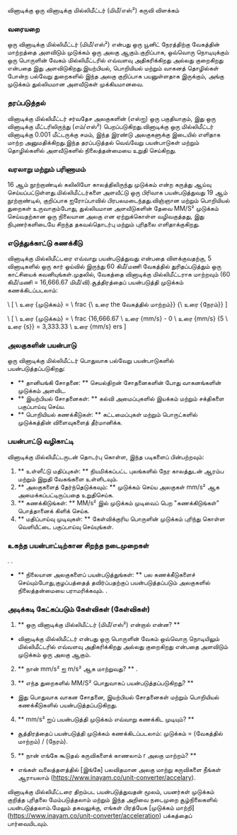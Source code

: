 வினாடிக்கு ஒரு வினாடிக்கு மில்லிமீட்டர் (மிமீ/எஸ்²) கருவி விளக்கம்

### வரையறை
ஒரு வினாடிக்கு மில்லிமீட்டர் (மிமீ/எஸ்²) என்பது ஒரு யூனிட் நேரத்திற்கு வேகத்தின் மாற்றத்தை அளவிடும் முடுக்கம் ஒரு அலகு ஆகும்.குறிப்பாக, ஒவ்வொரு நொடியுக்கும் ஒரு பொருளின் வேகம் மில்லிமீட்டரில் எவ்வளவு அதிகரிக்கிறது அல்லது குறைகிறது என்பதை இது அளவிடுகிறது.இயற்பியல், பொறியியல் மற்றும் வாகனத் தொழில்கள் போன்ற பல்வேறு துறைகளில் இந்த அலகு குறிப்பாக பயனுள்ளதாக இருக்கும், அங்கு முடுக்கம் துல்லியமான அளவீடுகள் முக்கியமானவை.

### தரப்படுத்தல்
வினாடிக்கு மில்லிமீட்டர் சர்வதேச அலகுகளின் (எஸ்ஐ) ஒரு பகுதியாகும், இது ஒரு வினாடிக்கு மீட்டரிலிருந்து (எம்/எஸ்²) பெறப்படுகிறது.வினாடிக்கு ஒரு மில்லிமீட்டர் வினாடிக்கு 0.001 மீட்டருக்கு சமம், இந்த இரண்டு அலகுகளுக்கு இடையில் எளிதாக மாற்ற அனுமதிக்கிறது.இந்த தரப்படுத்தல் வெவ்வேறு பயன்பாடுகள் மற்றும் தொழில்களில் அளவீடுகளில் நிலைத்தன்மையை உறுதி செய்கிறது.

### வரலாறு மற்றும் பரிணாமம்
16 ஆம் நூற்றாண்டில் கலிலியோ காலத்திலிருந்து முடுக்கம் என்ற கருத்து ஆய்வு செய்யப்பட்டுள்ளது.மில்லிமீட்டர்களை அளவீட்டு ஒரு பிரிவாக பயன்படுத்துவது 19 ஆம் நூற்றாண்டில், குறிப்பாக ஐரோப்பாவில் பிரபலமடைந்தது.விஞ்ஞான மற்றும் பொறியியல் துறைகள் உருவாகும்போது, ​​துல்லியமான அளவீடுகளின் தேவை MM/S² முடுக்கம் செய்வதற்கான ஒரு நிலையான அலகு என ஏற்றுக்கொள்ள வழிவகுத்தது, இது நிபுணர்களிடையே சிறந்த தகவல்தொடர்பு மற்றும் புரிதலை எளிதாக்குகிறது.

### எடுத்துக்காட்டு கணக்கீடு
வினாடிக்கு மில்லிமீட்டரை எவ்வாறு பயன்படுத்துவது என்பதை விளக்குவதற்கு, 5 வினாடிகளில் ஒரு கார் ஓய்வில் இருந்து 60 கிமீ/மணி வேகத்தில் துரிதப்படுத்தும் ஒரு காட்சியைக் கவனியுங்கள்.முதலில், வேகத்தை வினாடிக்கு மில்லிமீட்டராக மாற்றவும் (60 கிமீ/மணி = 16,666.67 மிமீ/வி).சூத்திரத்தைப் பயன்படுத்தி முடுக்கம் கணக்கிடப்படலாம்:

\ [
\ உரை {முடுக்கம்} = \ frac {\ உரை the வேகத்தில் மாற்றம்}} {\ உரை {நேரம்}}
\]

\ [
\ உரை {முடுக்கம்} = \ frac {16,666.67 \ உரை {mm/s} - 0 \ உரை {mm/s} {5 \ உரை {s}} = 3,333.33 \ உரை {mm/s} ers
\]

### அலகுகளின் பயன்பாடு
ஒரு வினாடிக்கு மில்லிமீட்டர் பொதுவாக பல்வேறு பயன்பாடுகளில் பயன்படுத்தப்படுகிறது:
- ** தானியங்கி சோதனை: ** செயல்திறன் சோதனைகளின் போது வாகனங்களின் முடுக்கம் அளவிட.
- ** இயற்பியல் சோதனைகள்: ** கல்வி அமைப்புகளில் இயக்கம் மற்றும் சக்திகளை பகுப்பாய்வு செய்ய.
- ** பொறியியல் கணக்கீடுகள்: ** கட்டமைப்புகள் மற்றும் பொருட்களில் முடுக்கத்தின் விளைவுகளைத் தீர்மானிக்க.

### பயன்பாட்டு வழிகாட்டி
வினாடிக்கு மில்லிமீட்டருடன் தொடர்பு கொள்ள, இந்த படிகளைப் பின்பற்றவும்:
1. ** உள்ளீட்டு மதிப்புகள்: ** நியமிக்கப்பட்ட புலங்களில் நேர காலத்துடன் ஆரம்ப மற்றும் இறுதி வேகங்களை உள்ளிடவும்.
2. ** அலகுகளைத் தேர்ந்தெடுக்கவும்: ** முடுக்கம் செய்ய அலகுகள் mm/s² ஆக அமைக்கப்பட்டிருப்பதை உறுதிசெய்க.
3. ** கணக்கிடுங்கள்: ** MM/s² இல் முடுக்கம் முடிவைப் பெற "கணக்கிடுங்கள்" பொத்தானைக் கிளிக் செய்க.
4. ** மதிப்பாய்வு முடிவுகள்: ** கேள்விக்குரிய பொருளின் முடுக்கம் புரிந்து கொள்ள வெளியீட்டை பகுப்பாய்வு செய்யுங்கள்.

### உகந்த பயன்பாட்டிற்கான சிறந்த நடைமுறைகள்
.
.
- ** நிலையான அலகுகளைப் பயன்படுத்துங்கள்: ** பல கணக்கீடுகளைச் செய்யும்போது, ​​குழப்பத்தைத் தவிர்ப்பதற்குப் பயன்படுத்தப்படும் அலகுகளில் நிலைத்தன்மையை பராமரிக்கவும்.
.

### அடிக்கடி கேட்கப்படும் கேள்விகள் (கேள்விகள்)

1. ** ஒரு வினாடிக்கு மில்லிமீட்டர் (மிமீ/எஸ்²) என்றால் என்ன? **
- வினாடிக்கு மில்லிமீட்டர் என்பது ஒரு பொருளின் வேகம் ஒவ்வொரு நொடியிலும் மில்லிமீட்டரில் எவ்வளவு அதிகரிக்கிறது அல்லது குறைகிறது என்பதை அளவிடும் முடுக்கம் ஒரு அலகு ஆகும்.

2. ** நான் mm/s² ஐ m/s² ஆக மாற்றுவது? **
.

3. ** எந்த துறைகளில் MM/S² பொதுவாகப் பயன்படுத்தப்படுகிறது? **
- இது பொதுவாக வாகன சோதனை, இயற்பியல் சோதனைகள் மற்றும் பொறியியல் கணக்கீடுகளில் பயன்படுத்தப்படுகிறது.

4. ** mm/s² ஐப் பயன்படுத்தி முடுக்கம் எவ்வாறு கணக்கிட முடியும்? **
- சூத்திரத்தைப் பயன்படுத்தி முடுக்கம் கணக்கிடப்படலாம்: முடுக்கம் = (வேகத்தில் மாற்றம்) / (நேரம்).

5. ** நான் எங்கே கூடுதல் கருவிகளைக் காணலாம் r அலகு மாற்றம்? **
- எங்கள் வலைத்தளத்தில் [இங்கே] பலவிதமான அலகு மாற்று கருவிகளை நீங்கள் ஆராயலாம் (https://www.inayam.co/unit-converter/accelary).

வினாடிக்கு மில்லிமீட்டரை திறம்பட பயன்படுத்துவதன் மூலம், பயனர்கள் முடுக்கம் குறித்த புரிதலை மேம்படுத்தலாம் மற்றும் இந்த அறிவை நடைமுறை சூழ்நிலைகளில் பயன்படுத்தலாம்.மேலும் தகவலுக்கு, எங்கள் பிரத்யேக [முடுக்கம் மாற்றி] (https://www.inayam.co/unit-converter/acceleration) பக்கத்தைப் பார்வையிடவும்.